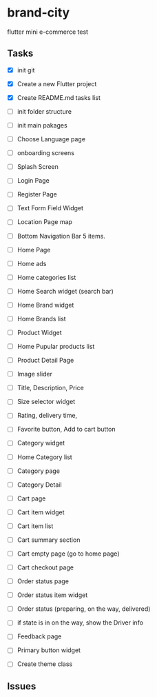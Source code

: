 # brand-city

flutter mini e-commerce test

## Tasks

- [x] init git
- [x] Create a new Flutter project
- [x] Create README.md tasks list
- [ ] init folder structure
- [ ] init main pakages

- [ ] Choose Language page
- [ ] onboarding screens
- [ ] Splash Screen
- [ ] Login Page
- [ ] Register Page
- [ ] Text Form Field Widget
- [ ] Location Page map
- [ ] Bottom Navigation Bar 5 items.

- [ ] Home Page
- [ ] Home ads
- [ ] Home categories list
- [ ] Home Search widget (search bar)

- [ ] Home Brand widget
- [ ] Home Brands list

- [ ] Product Widget
- [ ] Home Pupular products list

- [ ] Product Detail Page
- [ ] Image slider
- [ ] Title, Description, Price
- [ ] Size selector widget
- [ ] Rating, delivery time,
- [ ] Favorite button, Add to cart button

- [ ] Category widget
- [ ] Home Category list
- [ ] Category page
- [ ] Category Detail

- [ ] Cart page
- [ ] Cart item widget
- [ ] Cart item list
- [ ] Cart summary section
- [ ] Cart empty page (go to home page)
- [ ] Cart checkout page

- [ ] Order status page
- [ ] Order status item widget
- [ ] Order status (preparing, on the way, delivered)
- [ ] if state is in on the way, show the Driver info

- [ ] Feedback page

- [ ] Primary button widget
- [ ] Create theme class

## Issues
